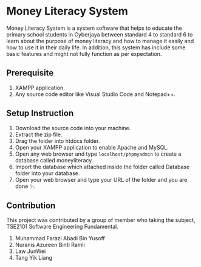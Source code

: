 # Money Literacy System

Money Literacy System is a system software that helps to educate the primary school students in Cyberjaya between standard 4 to standard 6 to learn about the purpose of money literacy and how to manage it easily and how to use it in their daily life. In addition, this system has include some basic features and might not fully function as per expectation.


## Prerequisite

1. XAMPP application.
2. Any source code editor like Visual Studio Code and Notepad++.


## Setup Instruction

1. Download the source code into your machine.
2. Extract the zip file.
3. Drag the folder into htdocs folder.
4. Open your XAMPP application to enable Apache and MySQL.
5. Open any web browser and type `localhost/phpmyadmin` to create a database called moneyliteracy.
6. Import the database which attached inside the folder called Database folder into your database.
7. Open your web browser and type your URL of the folder and you are done ✨.


## Contribution

This project was contributed by a group of member who taking the subject, TSE2101 Software Engineering Fundamental.
1. Muhammad Farazi Abadi Bin Yusoff
2. Nuranis Azureen Binti Ramli
3. Law JunWei
4. Tang Yik Liang
